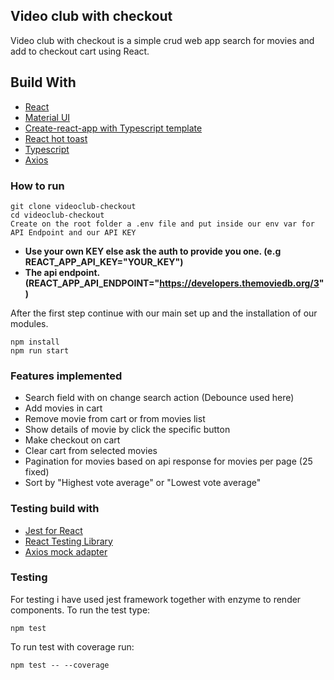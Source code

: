 ## Video club with checkout

Video club with checkout is a simple crud web app search for movies and add to checkout cart using React.
## Build With

* [React](https://reactjs.org/)
* [Material UI](https://material-ui.com/)
* [Create-react-app with Typescript template](https://create-react-app.dev/docs/adding-typescript/)
* [React hot toast](https://github.com/timolins/react-hot-toast)
* [Typescript](https://www.typescriptlang.org/docs/handbook/react.html)
* [Axios](https://github.com/axios/axios)

### How to run 

```
git clone videoclub-checkout
cd videoclub-checkout
Create on the root folder a .env file and put inside our env var for API Endpoint and our API KEY 
```

* **Use your own KEY else ask the auth to provide you one. (e.g REACT_APP_API_KEY="YOUR_KEY")**
* **The api endpoint. (REACT_APP_API_ENDPOINT="https://developers.themoviedb.org/3")**

After the first step continue with our main set up and the installation of our modules.

```
npm install
npm run start
```

### Features implemented
* Search field with on change search action (Debounce used here)
* Add movies in cart
* Remove movie from cart or from movies list
* Show details of movie by click the specific button
* Make checkout on cart
* Clear cart from selected movies
* Pagination for movies based on api response for movies per page (25 fixed)
* Sort by "Highest vote average" or "Lowest vote average"

### Testing build with

* [Jest for React](https://jestjs.io/)
* [React Testing Library](https://testing-library.com/docs/react-testing-library/intro/)
* [Axios mock adapter](https://github.com/ctimmerm/axios-mock-adapter#readme)

### Testing

For testing i have used jest framework together with enzyme to render components.
To run the test type:

```
npm test
```

To run test with coverage run:

```
npm test -- --coverage
```

